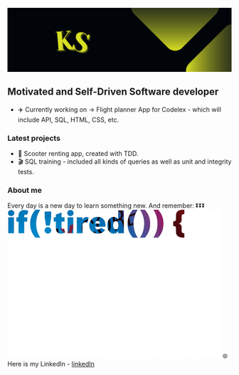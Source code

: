 ![banner]

## Motivated and Self-Driven Software developer
- :airplane: Currently working on -> Flight planner App for Codelex - which will include API, SQL, HTML, CSS, etc.
### Latest projects
- :kick_scooter: Scooter renting app, created with TDD.
- :clapper: SQL training - included all kinds of queries as well as unit and integrity tests.

### About me 
Every day is a new day to learn something new.
And remember:
:arrow_double_down::arrow_double_down::arrow_double_down:
  ![keepCoding]
:globe_with_meridians: Here is my LinkedIn -  [linkedIn][linkedIn]

[banner]: https://github.com/kSenfelds/kSenfelds/blob/main/bannerKS.png
[linkedIn]: https://www.linkedin.com/in/kristapssenfelds/
[keepCoding]: https://github.com/kSenfelds/kSenfelds/blob/main/coding.gif
